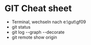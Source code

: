 # GIT Cheat sheet
* Terminal, wechseln nach e:\gut\gf09
* git status
* git log --graph --decorate
* git remote show origin